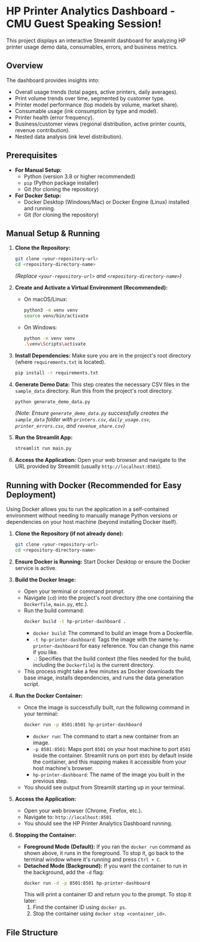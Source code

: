 # HP Printer Analytics Dashboard - CMU Guest Speaking Session!

This project displays an interactive Streamlit dashboard for analyzing HP printer usage demo data, consumables, errors, and business metrics.

## Overview

The dashboard provides insights into:
* Overall usage trends (total pages, active printers, daily averages).
* Print volume trends over time, segmented by customer type.
* Printer model performance (top models by volume, market share).
* Consumable usage (ink consumption by type and model).
* Printer health (error frequency).
* Business/customer views (regional distribution, active printer counts, revenue contribution).
* Nested data analysis (ink level distribution).

## Prerequisites

* **For Manual Setup:**
    * Python (version 3.8 or higher recommended)
    * `pip` (Python package installer)
    * Git (for cloning the repository)
* **For Docker Setup:**
    * Docker Desktop (Windows/Mac) or Docker Engine (Linux) installed and running.
    * Git (for cloning the repository)

## Manual Setup & Running

1.  **Clone the Repository:**
    ```bash
    git clone <your-repository-url>
    cd <repository-directory-name>
    ```
    *(Replace `<your-repository-url>` and `<repository-directory-name>`)*

2.  **Create and Activate a Virtual Environment (Recommended):**
    * On macOS/Linux:
        ```bash
        python3 -m venv venv
        source venv/bin/activate
        ```
    * On Windows:
        ```bash
        python -m venv venv
        .\venv\Scripts\activate
        ```

3.  **Install Dependencies:**
    Make sure you are in the project's root directory (where `requirements.txt` is located).
    ```bash
    pip install -r requirements.txt
    ```

4.  **Generate Demo Data:**
    This step creates the necessary CSV files in the `sample_data` directory. Run this from the project's root directory.
    ```bash
    python generate_demo_data.py
    ```
    *(Note: Ensure `generate_demo_data.py` successfully creates the `sample_data` folder with `printers.csv`, `daily_usage.csv`, `printer_errors.csv`, and `revenue_share.csv`)*

5.  **Run the Streamlit App:**
    ```bash
    streamlit run main.py
    ```

6.  **Access the Application:**
    Open your web browser and navigate to the URL provided by Streamlit (usually `http://localhost:8501`).

## Running with Docker (Recommended for Easy Deployment)

Using Docker allows you to run the application in a self-contained environment without needing to manually manage Python versions or dependencies on your host machine (beyond installing Docker itself).

1.  **Clone the Repository (if not already done):**
    ```bash
    git clone <your-repository-url>
    cd <repository-directory-name>
    ```

2.  **Ensure Docker is Running:** Start Docker Desktop or ensure the Docker service is active.

3.  **Build the Docker Image:**
    * Open your terminal or command prompt.
    * Navigate (`cd`) into the project's root directory (the one containing the `Dockerfile`, `main.py`, etc.).
    * Run the build command:
        ```bash
        docker build -t hp-printer-dashboard .
        ```
        * `docker build`: The command to build an image from a Dockerfile.
        * `-t hp-printer-dashboard`: Tags the image with the name `hp-printer-dashboard` for easy reference. You can change this name if you like.
        * `.`: Specifies that the build context (the files needed for the build, including the `Dockerfile`) is the current directory.
    * This process might take a few minutes as Docker downloads the base image, installs dependencies, and runs the data generation script.

4.  **Run the Docker Container:**
    * Once the image is successfully built, run the following command in your terminal:
        ```bash
        docker run -p 8501:8501 hp-printer-dashboard
        ```
        * `docker run`: The command to start a new container from an image.
        * `-p 8501:8501`: Maps port `8501` on your host machine to port `8501` inside the container. Streamlit runs on port `8501` by default inside the container, and this mapping makes it accessible from your host machine's browser.
        * `hp-printer-dashboard`: The name of the image you built in the previous step.
    * You should see output from Streamlit starting up in your terminal.

5.  **Access the Application:**
    * Open your web browser (Chrome, Firefox, etc.).
    * Navigate to: `http://localhost:8501`
    * You should see the HP Printer Analytics Dashboard running.

6.  **Stopping the Container:**
    * **Foreground Mode (Default):** If you ran the `docker run` command as shown above, it runs in the foreground. To stop it, go back to the terminal window where it's running and press `Ctrl + C`.
    * **Detached Mode (Background):** If you want the container to run in the background, add the `-d` flag:
        ```bash
        docker run -d -p 8501:8501 hp-printer-dashboard
        ```
        This will print a container ID and return you to the prompt. To stop it later:
        1.  Find the container ID using `docker ps`.
        2.  Stop the container using `docker stop <container_id>`.

## File Structure